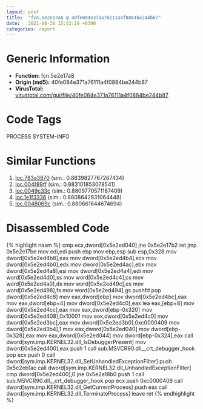 ```yaml
---
layout: post
title:  "fcn.5e2e17a8 @ 40fe084e371a76111a4f0884be244b87"
date:   2021-08-30 15:52:19 +0300
categories: report
---
```


# Generic Information
- **Function:** fcn.5e2e17a8
- **Origin (md5):** 40fe084e371a76111a4f0884be244b87
- **VirusTotal:** [virustotal.com/gui/file/40fe084e371a76111a4f0884be244b87][virustotal_ref]

# Code Tags
<span class="tag" id="PROCESS">PROCESS</span>
<span class="tag" id="SYSTEM-INFO">SYSTEM-INFO</span>


# Similar Functions

1. [loc.783a3870][similar_1_ref] (sim.: 0.8839827767267434)
2. [loc.004f89ff][similar_2_ref] (sim.: 0.883101853078541)
3. [loc.0049c33c][similar_3_ref] (sim.: 0.8809770571187409)
4. [loc.1e1f3336][similar_4_ref] (sim.: 0.8808642831064448)
5. [loc.0048069c][similar_5_ref] (sim.: 0.880661644674694)


# Disassembled Code

{% highlight nasm %}
cmp ecx,dword[0x5e2ed040]
jne 0x5e2e17b2
ret 
jmp 0x5e2e17be
mov edi,edi
push ebp
mov ebp,esp
sub esp,0x328
mov dword[0x5e2ed4b8],eax
mov dword[0x5e2ed4b4],ecx
mov dword[0x5e2ed4b0],edx
mov dword[0x5e2ed4ac],ebx
mov dword[0x5e2ed4a8],esi
mov dword[0x5e2ed4a4],edi
mov word[0x5e2ed4d0],ss
mov word[0x5e2ed4c4],cs
mov word[0x5e2ed4a0],ds
mov word[0x5e2ed49c],es
mov word[0x5e2ed498],fs
mov word[0x5e2ed494],gs
pushfd 
pop dword[0x5e2ed4c8]
mov eax,dword[ebp]
mov dword[0x5e2ed4bc],eax
mov eax,dword[ebp+4]
mov dword[0x5e2ed4c0],eax
lea eax,[ebp+8]
mov dword[0x5e2ed4cc],eax
mov eax,dword[ebp-0x320]
mov dword[0x5e2ed408],0x10001
mov eax,dword[0x5e2ed4c0]
mov dword[0x5e2ed3bc],eax
mov dword[0x5e2ed3b0],0xc0000409
mov dword[0x5e2ed3b4],1
mov eax,dword[0x5e2ed040]
mov dword[ebp-0x328],eax
mov eax,dword[0x5e2ed044]
mov dword[ebp-0x324],eax
call dword[sym.imp.KERNEL32.dll_IsDebuggerPresent]
mov dword[0x5e2ed400],eax
push 1
call sub.MSVCR90.dll__crt_debugger_hook
pop ecx
push 0
call dword[sym.imp.KERNEL32.dll_SetUnhandledExceptionFilter]
push 0x5e2eb1ac
call dword[sym.imp.KERNEL32.dll_UnhandledExceptionFilter]
cmp dword[0x5e2ed400],0
jne 0x5e2e18b0
push 1
call sub.MSVCR90.dll__crt_debugger_hook
pop ecx
push 0xc0000409
call dword[sym.imp.KERNEL32.dll_GetCurrentProcess]
push eax
call dword[sym.imp.KERNEL32.dll_TerminateProcess]
leave 
ret 
{% endhighlight %}


[similar_1_ref]: /report/loc.783a3870@ebea46c6b17785efc2ebcb24ad99656c
[similar_2_ref]: /report/loc.004f89ff@e2ba7f10eb234338a49853c34d7d9c56
[similar_3_ref]: /report/loc.0049c33c@279a61b1e76da49531f1f16fd1102a2d
[similar_4_ref]: /report/loc.1e1f3336@0ecb3e79106aa3c6cb23e5d4e5e71929
[similar_5_ref]: /report/loc.0048069c@289859175c221b107317af7727d26c17
[virustotal_ref]: https://www.virustotal.com/gui/file/40fe084e371a76111a4f0884be244b87